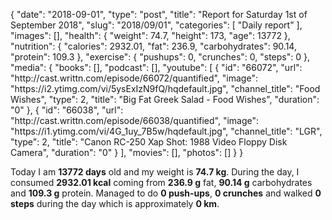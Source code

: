 {
    "date": "2018-09-01",
    "type": "post",
    "title": "Report for Saturday 1st of September 2018",
    "slug": "2018\/09\/01",
    "categories": [
        "Daily report"
    ],
    "images": [],
    "health": {
        "weight": 74.7,
        "height": 173,
        "age": 13772
    },
    "nutrition": {
        "calories": 2932.01,
        "fat": 236.9,
        "carbohydrates": 90.14,
        "protein": 109.3
    },
    "exercise": {
        "pushups": 0,
        "crunches": 0,
        "steps": 0
    },
    "media": {
        "books": [],
        "podcast": [],
        "youtube": [
            {
                "id": "66072",
                "url": "http:\/\/cast.writtn.com\/episode\/66072\/quantified",
                "image": "https:\/\/i2.ytimg.com\/vi\/5ysExIzN9fQ\/hqdefault.jpg",
                "channel_title": "Food Wishes",
                "type": 2,
                "title": "Big Fat Greek Salad - Food Wishes",
                "duration": "0"
            },
            {
                "id": "66038",
                "url": "http:\/\/cast.writtn.com\/episode\/66038\/quantified",
                "image": "https:\/\/i1.ytimg.com\/vi\/4G_1uy_7B5w\/hqdefault.jpg",
                "channel_title": "LGR",
                "type": 2,
                "title": "Canon RC-250 Xap Shot: 1988 Video Floppy Disk Camera",
                "duration": "0"
            }
        ],
        "movies": [],
        "photos": []
    }
}

Today I am <strong>13772 days</strong> old and my weight is <strong>74.7 kg</strong>. During the day, I consumed <strong>2932.01 kcal</strong> coming from <strong>236.9 g</strong> fat, <strong>90.14 g</strong> carbohydrates and <strong>109.3 g</strong> protein. Managed to do <strong>0 push-ups</strong>, <strong>0 crunches</strong> and walked <strong>0 steps</strong> during the day which is approximately <strong>0 km</strong>.